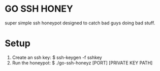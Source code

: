 # GO SSH HONEY
super simple ssh honeypot designed to catch bad guys doing bad stuff.

# Setup
1. Create an ssh key: $ ssh-keygen -f sshkey
2. Run the honeypot: $ ./go-ssh-honeyz [PORT] [PRIVATE KEY PATH]